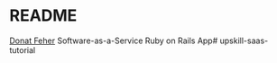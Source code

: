 # README

[Donat Feher](http://donatfeher.intelligentbusiness.hu) Software-as-a-Service Ruby on Rails App# upskill-saas-tutorial
